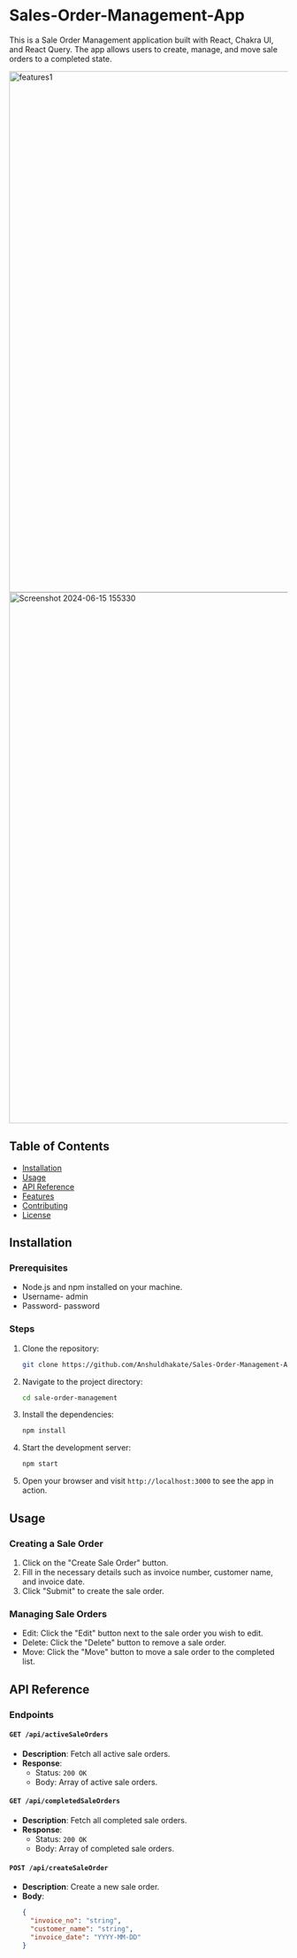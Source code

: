 # Sales-Order-Management-App

This is a Sale Order Management application built with React, Chakra UI, and React Query. The app allows users to create, manage, and move sale orders to a completed state.


<img width="941" alt="features1" src="https://github.com/Anshuldhakate/Sales-Order-Management-App/assets/123949154/3f5e1a16-c617-4243-be4e-b6429a3fd44b">

<br/>

<img width="959" alt="Screenshot 2024-06-15 155330" src="https://github.com/Anshuldhakate/Sales-Order-Management-App/assets/123949154/bf8f1eaf-f50b-4654-bb9e-ac0ba8616205">


## Table of Contents

- [Installation](#installation)
- [Usage](#usage)
- [API Reference](#api-reference)
- [Features](#features)
- [Contributing](#contributing)
- [License](#license)

## Installation

### Prerequisites

- Node.js and npm installed on your machine.
- Username- admin
- Password- password

### Steps

1. Clone the repository:

    ```bash
    git clone https://github.com/Anshuldhakate/Sales-Order-Management-App.git
    ```

2. Navigate to the project directory:

    ```bash
    cd sale-order-management
    ```

3. Install the dependencies:

    ```bash
    npm install
    ```

4. Start the development server:

    ```bash
    npm start
    ```

5. Open your browser and visit `http://localhost:3000` to see the app in action.

## Usage

### Creating a Sale Order

1. Click on the "Create Sale Order" button.
2. Fill in the necessary details such as invoice number, customer name, and invoice date.
3. Click "Submit" to create the sale order.

### Managing Sale Orders

- Edit: Click the "Edit" button next to the sale order you wish to edit.
- Delete: Click the "Delete" button to remove a sale order.
- Move: Click the "Move" button to move a sale order to the completed list.

## API Reference

### Endpoints

#### `GET /api/activeSaleOrders`

- **Description**: Fetch all active sale orders.
- **Response**: 
  - Status: `200 OK`
  - Body: Array of active sale orders.

#### `GET /api/completedSaleOrders`

- **Description**: Fetch all completed sale orders.
- **Response**: 
  - Status: `200 OK`
  - Body: Array of completed sale orders.

#### `POST /api/createSaleOrder`

- **Description**: Create a new sale order.
- **Body**:
  ```json
  {
    "invoice_no": "string",
    "customer_name": "string",
    "invoice_date": "YYYY-MM-DD"
  }
